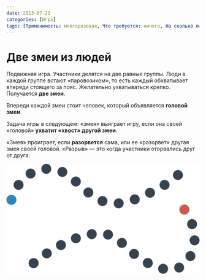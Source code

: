 ```yaml
---
date: 2013-07-21
categories: [Игра]
tags: [Применимость: многоразовая, Что требуется: ничего, На сколько людей рассчитано: от 8, Подвижность: да]
---
```


# Две змеи из людей

Подвижная игра. Участники делятся на две равные группы. Люди в каждой группе встают «паровозиком», то есть каждый обхватывает впереди стоящего за пояс. Желательно ухватываться крепко. Получается **две змеи**.

Впереди каждой змеи стоит человек, который объявляется **головой змеи**.

Задача игры в следующем: «змея» выиграет игру, если она своей «головой» **ухватит «хвост» другой змеи**.

«Змея» проиграет, если **разорвется** сама, или ее «разорвет» другая змея своей головой. «Разрыв» — это когда участники оторвались друг от друга:

![Пример цепочек из людей во время игры](img/game.svg)
